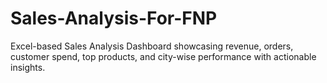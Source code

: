 # Sales-Analysis-For-FNP
Excel-based Sales Analysis Dashboard showcasing revenue, orders, customer spend, top products, and city-wise performance with actionable insights.
